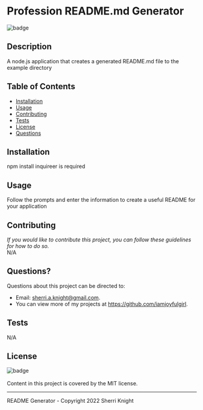 # Profession README.md Generator
  ![badge](https://img.shields.io/badge/license-MIT-brightgreen)

  
## Description
A node.js application that creates a generated README.md file to the example directory
  
## Table of Contents
* [Installation](#installation)
* [Usage](#usage)
* [Contributing](#contributing)
* [Tests](#tests)
* [License](#license)
* [Questions](#questions)

## Installation
npm install inquireer is required
  
## Usage 
Follow the prompts and enter the information to create a useful README for your application 
      
## Contributing
*If you would like to contribute this project, you can follow these guidelines for how to do so.*
<br />
N/A

## Questions?
Questions about this project can be directed to:
- Email: sherri.a.knight@gmail.com. 
- You can view more of my projects at https://github.com/iamjoyfulgirl.

## Tests
N/A

## License
![badge](https://img.shields.io/badge/license-MIT-brightgreen)
<br />     
Content in this project is covered by the MIT license. 



-----------

README Generator - Copyright 2022 Sherri Knight